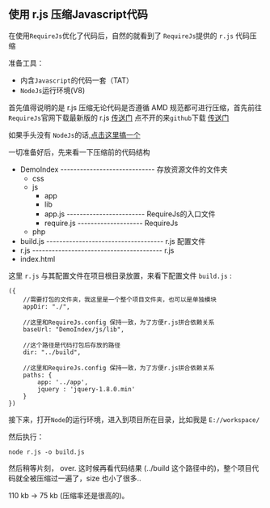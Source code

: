 使用 r.js 压缩Javascript代码
--

在使用`RequireJs`优化了代码后，自然的就看到了 `RequireJs`提供的 `r.js` 代码压缩

准备工具：

- 内含`Javascript`的代码一套（TAT）
- `NodeJs`运行环境(V8)

首先值得说明的是 r.js 压缩无论代码是否遵循 AMD 规范都可进行压缩，首先前往`RequireJs`官网下载最新版的 r.js [传送门](http://requirejs.org/docs/release/2.1.4/r.js) 点不开的来`github`下载 [传送门](https://github.com/zhukejin1223/Blog_demo/blob/master/r.js)

如果手头没有 `NodeJs`的话,[点击这里搞一个](http://nodejs.org/)

一切准备好后，先来看一下压缩前的代码结构

- DemoIndex ----------------------------- 存放资源文件的文件夹
	- css
	- js	
		- app
		- lib
		- app.js ------------------------ RequireJs的入口文件
		- require.js -------------------- RequireJs
	- php
- build.js ------------------------------------ r.js 配置文件
- r.js ---------------------------------------- r.js
- index.html

这里 `r.js` 与其配置文件在项目根目录放置，来看下配置文件 `build.js` : 

	({
		//需要打包的文件夹，我这里是一个整个项目文件夹，也可以是单独模块
	    appDir: "./",

		//这里和RequireJs.config 保持一致，为了方便r.js拼合依赖关系
	    baseUrl: "DemoIndex/js/lib",

		//这个路径是代码打包后存放的路径
	    dir: "../build",

		//这里和RequireJs.config 保持一致，为了方便r.js拼合依赖关系
	    paths: {
	        app: '../app',
	        jquery : 'jquery-1.8.0.min'
	    }
	})

接下来，打开`Node`的运行环境，进入到项目所在目录，比如我是 `E://workspace/`

然后执行：
	
	node r.js -o build.js

然后稍等片刻， over. 这时候再看代码结果 (../build 这个路径中的)，整个项目代码就全被压缩过一遍了，size 也小了很多..

110 kb -> 75 kb (压缩率还是很高的)。

